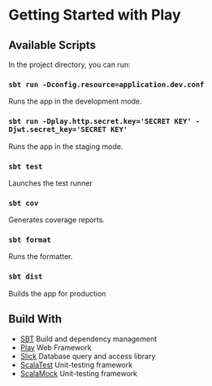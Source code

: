 # Getting Started with Play

## Available Scripts

In the project directory, you can run:

### `sbt run -Dconfig.resource=application.dev.conf`
Runs the app in the development mode.

### `sbt run -Dplay.http.secret.key='SECRET KEY' -Djwt.secret_key='SECRET KEY'`
Runs the app in the staging mode.

### `sbt test`
Launches the test runner

### `sbt cov`
Generates coverage reports.

### `sbt format`
Runs the formatter.


### `sbt dist`
Builds the app for production

## Build With

* [SBT](https://www.scala-sbt.org/) Build and dependency management
* [Play](https://www.playframework.com/)  Web Framework
* [Slick](http://slick.lightbend.com/) Database query and access library
* [ScalaTest](http://www.scalatest.org/) Unit-testing framework
* [ScalaMock](https://scalamock.org/) Unit-testing framework
